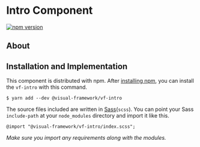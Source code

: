 # Intro Component

[![npm version](https://badge.fury.io/js/%40visual-framework%2Fvf-intro.svg)](https://badge.fury.io/js/%40visual-framework%2Fvf-intro)

## About

## Installation and Implementation

This component is distributed with npm. After [installing npm](https://www.npmjs.com/get-npm), you can install the `vf-intro` with this command.

```
$ yarn add --dev @visual-framework/vf-intro
```

The source files included are written in [Sass](http://sass-lang.com)(`scss`). You can point your Sass `include-path` at your `node_modules` directory and import it like this.

```
@import "@visual-framework/vf-intro/index.scss";
```

_Make sure you import any requirements along with the modules._
